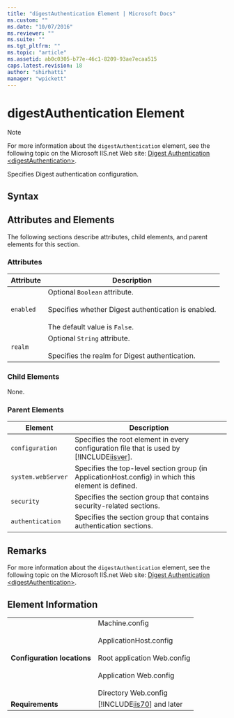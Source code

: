 ```yaml
---
title: "digestAuthentication Element | Microsoft Docs"
ms.custom: ""
ms.date: "10/07/2016"
ms.reviewer: ""
ms.suite: ""
ms.tgt_pltfrm: ""
ms.topic: "article"
ms.assetid: ab0c0305-b77e-46c1-8209-93ae7ecaa515
caps.latest.revision: 18
author: "shirhatti"
manager: "wpickett"
---
```

# digestAuthentication Element
> [!NOTE]
>  For more information about the `digestAuthentication` element, see the following topic on the Microsoft IIS.net Web site: [Digest Authentication \<digestAuthentication>](http://www.iis.net/ConfigReference/system.webServer/security/authentication/digestAuthentication).  
  
 Specifies Digest authentication configuration.  
  
## Syntax  
  
## Attributes and Elements  
 The following sections describe attributes, child elements, and parent elements for this section.  
  
### Attributes  
  
|Attribute|Description|  
|---------------|-----------------|  
|`enabled`|Optional `Boolean` attribute.<br /><br /> Specifies whether Digest authentication is enabled.<br /><br /> The default value is `False`.|  
|`realm`|Optional `String` attribute.<br /><br /> Specifies the realm for Digest authentication.|  
  
### Child Elements  
 None.  
  
### Parent Elements  
  
|Element|Description|  
|-------------|-----------------|  
|`configuration`|Specifies the root element in every configuration file that is used by [!INCLUDE[iisver](../../reference/admin/includes/iisver-md.md)].|  
|`system.webServer`|Specifies the top-level section group (in ApplicationHost.config) in which this element is defined.|  
|`security`|Specifies the section group that contains security-related sections.|  
|`authentication`|Specifies the section group that contains authentication sections.|  
  
## Remarks  
 For more information about the `digestAuthentication` element, see the following topic on the Microsoft IIS.net Web site: [Digest Authentication \<digestAuthentication>](http://www.iis.net/ConfigReference/system.webServer/security/authentication/digestAuthentication).  
  
## Element Information  
  
|||  
|-|-|  
|**Configuration locations**|Machine.config<br /><br /> ApplicationHost.config<br /><br /> Root application Web.config<br /><br /> Application Web.config<br /><br /> Directory Web.config|  
|**Requirements**|[!INCLUDE[iis70](../../reference/admin/includes/iis70-md.md)] and later|